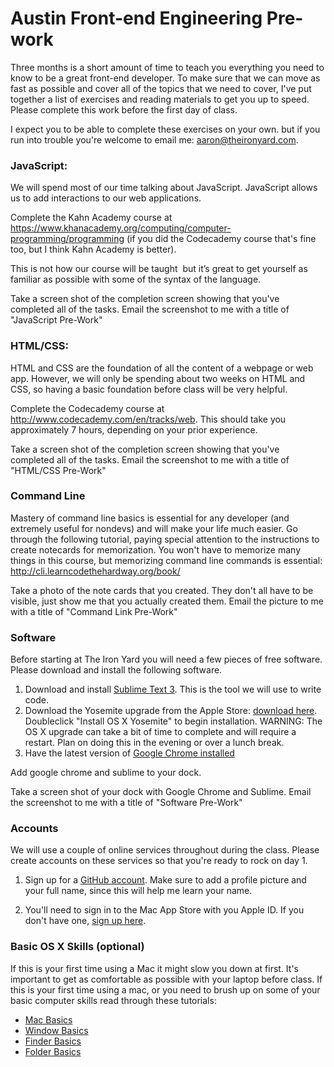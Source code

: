 # Austin Front-end Engineering Pre-work
Three months is a short amount of time to teach you everything you need to know to be a great front-end developer. To make sure that we can move as fast as possible and cover all of the topics that we need to cover, I've put together a list of exercises and reading materials to get you up to speed. Please complete this work before the first day of class.

I expect you to be able to complete these exercises on your own. but if you run into trouble you're welcome to email me: aaron@theironyard.com.

<!--
### Assignments App
You will use GitHub and a custom built assignments app to turn in homework over the course of the class. I want you to get used to doing this before class begins, so you will turn in your pre-work through this process as well.

1. Sign up for a [GitHub account](https://github.com). Make sure to add a profile picture and your full name, since this will help me learn your name.
2. Sign in to the [assignment app](http://assignments.nutellahabit.com) using your GitHub account. As you complete assignments, submit them there.
-->

### JavaScript:
We will spend most of our time talking about JavaScript. JavaScript allows us to add interactions to our web applications.

Complete the Kahn Academy course at https://www.khanacademy.org/computing/computer-programming/programming (if you did the Codecademy course that's fine too, but I think Kahn Academy is better).

This is not how our course will be taught ­­ but it’s great to get yourself as familiar as possible with some of the syntax of the language.

Take a screen shot of the completion screen showing that you've completed all of the tasks. Email the screenshot to me with a title of "JavaScript Pre-Work"

### HTML/CSS:
HTML and CSS are the foundation of all the content of a webpage or web app. However, we will only be spending about two weeks on HTML and CSS, so having a basic foundation before class will be very helpful.

Complete the Codecademy course at http://www.codecademy.com/en/tracks/web. This should take you approximately 7 hours, depending on your prior experience.

Take a screen shot of the completion screen showing that you've completed all of the tasks. Email the screenshot to me with a title of "HTML/CSS Pre-Work"

<!-- Take a screen shot of the completion screen showing that you've completed all of the tasks. Upload the screenshot to [imgur](http://imgur.com/) or another photo sharing service and submit a link to the picture on the "HTML/CSS Pre-Work" assignment within the [assignment app](http://assignments.nutellahabit.com). -->

<!-- Take a screen shot of the completion screen showing that you've completed all of the tasks. Upload the screenshot to [imgur](http://imgur.com/) or another photo sharing service and submit a link to the picture on the "JavaScript Pre-Work" assignment within the [assignment app](http://assignments.nutellahabit.com). -->

### Command Line
Mastery of command line basics is essential for any developer (and extremely useful for non­devs) and will make your life much easier. Go through the following tutorial, paying special attention to the instructions to create notecards for memorization. You won't have to memorize many things in this course, but memorizing command line commands is essential: http://cli.learncodethehardway.org/book/

Take a photo of the note cards that you created. They don't all have to be visible, just show me that you actually created them. Email the picture to me with a title of "Command Link Pre-Work"

<!-- Take a photo of the note cards that you created. They don't all have to be visible, just show me that you actually created them. Upload the screenshot to [imgur](http://imgur.com/) or another photo sharing service and submit a link to the picture on the [assignment app](http://assignments.nutellahabit.com). -->

### Software
Before starting at The Iron Yard you will need a few pieces of free software. Please download and install the following software.

1. Download and install [Sublime Text 3](http://www.sublimetext.com/3). This is the tool we will use to write code.
2. Download the Yosemite upgrade from the Apple Store: [download here](https://itunes.apple.com/us/app/os­x­yosemite/id915041082?mt=12). Double­click
"Install OS X Yosemite" to begin installation. WARNING: The OS X upgrade can take a bit of time to complete and will require a restart. Plan on doing this in the evening or over a lunch break.
3. Have the latest version of [Google Chrome installed](https://www.google.com/chrome/browser/desktop/index.html)

Add google chrome and sublime to your dock.

Take a screen shot of your dock with Google Chrome and Sublime. Email the screenshot to me with a title of "Software Pre-Work"

<!-- Take a screen shot of your dock with Google Chrome and Sublime. Upload the screenshot to [imgur](http://imgur.com/) or another photo sharing service and submit a link to the picture on the "Software Pre-Work" assignment within the [assignment app](http://assignments.nutellahabit.com). -->

### Accounts
We will use a couple of online services throughout during the class. Please create accounts on these services so that you're ready to rock on day 1.

1. Sign up for a [GitHub account](https://github.com). Make sure to add a profile picture and your full name, since this will help me learn your name.

1. You'll need to sign in to the Mac App Store with you Apple ID. If you don't have one, [sign up here](https://appleid.apple.com/).


### Basic OS X Skills (optional)
If this is your first time using a Mac it might slow you down at first. It's important to get as comfortable as possible with your laptop before class. If this is your first time using a mac, or you need to brush up on some of your basic computer skills read through these tutorials:

* [Mac Basics](https://www.apple.com/support/macbasics/)
* [Window Basics](http://support.apple.com/kb/PH18785?viewlocale=en_US&locale=en_US)
* [Finder Basics](http://support.apple.com/kb/VI209?viewlocale=en_US&locale=en_US)
* [Folder Basics](http://support.apple.com/kb/PH14224?viewlocale=en_US)